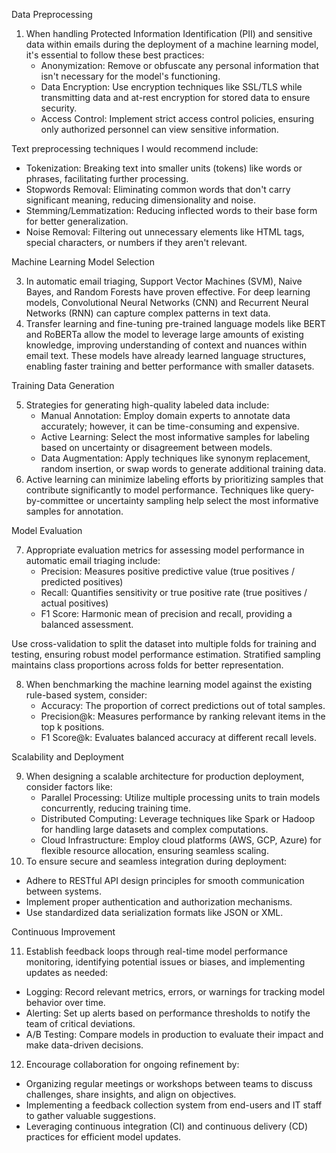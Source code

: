  Data Preprocessing

1. When handling Protected Information Identification (PII) and sensitive data within emails during the deployment of a machine learning model, it's essential to follow these best practices:
   - Anonymization: Remove or obfuscate any personal information that isn't necessary for the model's functioning.
   - Data Encryption: Use encryption techniques like SSL/TLS while transmitting data and at-rest encryption for stored data to ensure security.
   - Access Control: Implement strict access control policies, ensuring only authorized personnel can view sensitive information.

Text preprocessing techniques I would recommend include:
- Tokenization: Breaking text into smaller units (tokens) like words or phrases, facilitating further processing.
- Stopwords Removal: Eliminating common words that don't carry significant meaning, reducing dimensionality and noise.
- Stemming/Lemmatization: Reducing inflected words to their base form for better generalization.
- Noise Removal: Filtering out unnecessary elements like HTML tags, special characters, or numbers if they aren't relevant.

Machine Learning Model Selection

3. In automatic email triaging, Support Vector Machines (SVM), Naive Bayes, and Random Forests have proven effective. For deep learning models, Convolutional Neural Networks (CNN) and Recurrent Neural Networks (RNN) can capture complex patterns in text data.
4. Transfer learning and fine-tuning pre-trained language models like BERT and RoBERTa allow the model to leverage large amounts of existing knowledge, improving understanding of context and nuances within email text. These models have already learned language structures, enabling faster training and better performance with smaller datasets.

Training Data Generation

5. Strategies for generating high-quality labeled data include:
   - Manual Annotation: Employ domain experts to annotate data accurately; however, it can be time-consuming and expensive.
   - Active Learning: Select the most informative samples for labeling based on uncertainty or disagreement between models.
   - Data Augmentation: Apply techniques like synonym replacement, random insertion, or swap words to generate additional training data.
6. Active learning can minimize labeling efforts by prioritizing samples that contribute significantly to model performance. Techniques like query-by-committee or uncertainty sampling help select the most informative samples for annotation.

Model Evaluation

7. Appropriate evaluation metrics for assessing model performance in automatic email triaging include:
   - Precision: Measures positive predictive value (true positives / predicted positives)
   - Recall: Quantifies sensitivity or true positive rate (true positives / actual positives)
   - F1 Score: Harmonic mean of precision and recall, providing a balanced assessment.

Use cross-validation to split the dataset into multiple folds for training and testing, ensuring robust model performance estimation. Stratified sampling maintains class proportions across folds for better representation.

8. When benchmarking the machine learning model against the existing rule-based system, consider:
   - Accuracy: The proportion of correct predictions out of total samples.
   - Precision@k: Measures performance by ranking relevant items in the top k positions.
   - F1 Score@k: Evaluates balanced accuracy at different recall levels.

Scalability and Deployment

9. When designing a scalable architecture for production deployment, consider factors like:
   - Parallel Processing: Utilize multiple processing units to train models concurrently, reducing training time.
   - Distributed Computing: Leverage techniques like Spark or Hadoop for handling large datasets and complex computations.
   - Cloud Infrastructure: Employ cloud platforms (AWS, GCP, Azure) for flexible resource allocation, ensuring seamless scaling.
10. To ensure secure and seamless integration during deployment:
- Adhere to RESTful API design principles for smooth communication between systems.
- Implement proper authentication and authorization mechanisms.
- Use standardized data serialization formats like JSON or XML.

Continuous Improvement

11. Establish feedback loops through real-time model performance monitoring, identifying potential issues or biases, and implementing updates as needed:
- Logging: Record relevant metrics, errors, or warnings for tracking model behavior over time.
- Alerting: Set up alerts based on performance thresholds to notify the team of critical deviations.
- A/B Testing: Compare models in production to evaluate their impact and make data-driven decisions.
12. Encourage collaboration for ongoing refinement by:
- Organizing regular meetings or workshops between teams to discuss challenges, share insights, and align on objectives.
- Implementing a feedback collection system from end-users and IT staff to gather valuable suggestions.
- Leveraging continuous integration (CI) and continuous delivery (CD) practices for efficient model updates.